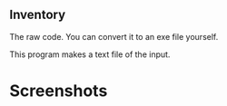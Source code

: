 ## Inventory

The raw code. You can convert it to an exe file yourself.

This program makes a text file of the input.

# Screenshots
